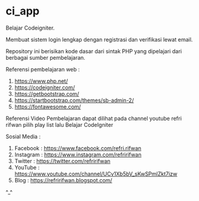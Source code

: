 # ci_app
Belajar Codeigniter.

Membuat sistem login lengkap dengan registrasi dan verifikasi lewat email.

Repository ini berisikan kode dasar dari sintak PHP yang dipelajari dari berbagai sumber pembelajaran.

Referensi pembelajaran web :
1. https://www.php.net/
2. https://codeigniter.com/
3. https://getbootstrap.com/
4. https://startbootstrap.com/themes/sb-admin-2/
5. https://fontawesome.com/

Referensi Video Pembelajaran dapat dilihat pada channel youtube refri rifwan pilih play list lalu Belajar CodeIgniter

Sosial Media :
1. Facebook : https://www.facebook.com/refri.rifwan
2. Instagram : https://www.instagram.com/refririfwan
3. Twitter : https://twitter.com/refririfwan
4. YouTube : https://www.youtube.com/channel/UCv1Xb5bV_sKwSPmlZkt7izw
5. Blog : https://refririfwan.blogspot.com/

^_^ 